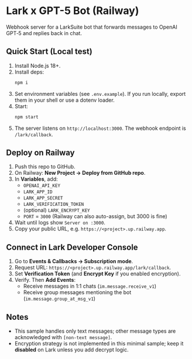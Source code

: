 # Lark x GPT-5 Bot (Railway)

Webhook server for a LarkSuite bot that forwards messages to OpenAI GPT‑5 and replies back in chat.

## Quick Start (Local test)

1. Install Node.js 18+.
2. Install deps:
   ```bash
   npm i
   ```
3. Set environment variables (see `.env.example`). If you run locally, export them in your shell or use a dotenv loader.
4. Start:
   ```bash
   npm start
   ```
5. The server listens on `http://localhost:3000`. The webhook endpoint is `/lark/callback`.

## Deploy on Railway

1. Push this repo to GitHub.
2. On Railway: **New Project → Deploy from GitHub repo**.
3. In **Variables**, add:
   - `OPENAI_API_KEY`
   - `LARK_APP_ID`
   - `LARK_APP_SECRET`
   - `LARK_VERIFICATION_TOKEN`
   - (optional) `LARK_ENCRYPT_KEY`
   - `PORT` = `3000` (Railway can also auto-assign, but 3000 is fine)
4. Wait until logs show `Server on :3000`.
5. Copy your public URL, e.g. `https://<project>.up.railway.app`.

## Connect in Lark Developer Console

1. Go to **Events & Callbacks → Subscription mode**.
2. Request URL: `https://<project>.up.railway.app/lark/callback`.
3. Set **Verification Token** (and **Encrypt Key** if you enabled encryption).
4. Verify. Then **Add Events**:
   - Receive messages in 1:1 chats (`im.message.receive_v1`)
   - Receive group messages mentioning the bot (`im.message.group_at_msg_v1`)

## Notes

- This sample handles only text messages; other message types are acknowledged with `[non-text message]`.
- Encryption strategy is not implemented in this minimal sample; keep it **disabled** on Lark unless you add decrypt logic.
